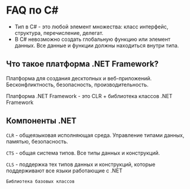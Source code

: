 # FAQ по C#
* Тип в C# - это любой элемент множества: класс интерфейс, структура, перечисление, делегат.
* В C# невозможно создать глобальную функцию или элемент данных. Все данные и функции должны находиться внутри типа.

## Что такое платформа .NET Framework?
Платформа для создания десктопных и веб-приложений. Бесконфликтность, безопасность, производительность.

Платформа .NET Framework - это CLR + библиотека классов .NET Framework

## Компоненты .NET
`CLR` - общеязыковая исполняющая среда. Управление типами данных, памятью, безопасность.

`CTS` - общая система типов. Все типы данных и конструкций.

`CLS` - поддержка тех типов данных и конструкций, которые поддерживают все языки работающие с .NET

`Библиотека базовых классов`
